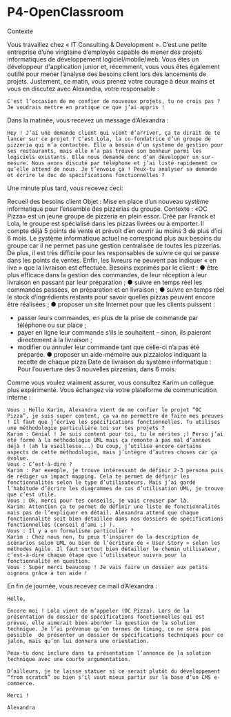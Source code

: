 # P4-OpenClassroom

Contexte

Vous travaillez chez « IT Consulting & Development ». C’est une petite entreprise d’une vingtaine d’employés capable de mener des projets informatiques de développement logiciel/mobile/web. Vous êtes un développeur d'application junior et, récemment, vous vous êtes également outillé pour mener l’analyse des besoins client lors des lancements de projets. Justement, ce matin, vous prenez votre courage à deux mains et vous en discutez avec Alexandra, votre responsable :

    C'est l’occasion de me confier de nouveaux projets, tu ne crois pas ? Je voudrais mettre en pratique ce que j’ai appris !

Dans la matinée, vous recevez un message d’Alexandra :

    Hey ! J’ai une demande client qui vient d’arriver, ça te dirait de te lancer sur ce projet ? C’est Lola, la co-fondatrice d’un groupe de pizzeria qui m’a contactée. Elle a besoin d’un système de gestion pour ses restaurants, mais elle n’a pas trouvé son bonheur parmi les logiciels existants. Elle nous demande donc d’en développer un sur-mesure. Nous avons discuté par téléphone et j’ai listé rapidement ce qu’elle attend de nous. Je t’envoie ça ! Peux-tu analyser sa demande et écrire le doc de spécifications fonctionnelles ?


Une minute plus tard, vous recevez ceci: 

Recueil des besoins client
Objet : Mise en place d’un nouveau système informatique pour l’ensemble des pizzerias du groupe.
Contexte : «OC Pizza» est un jeune groupe de pizzeria en plein essor. Créé par Franck et Lola, le groupe est spécialisé dans les pizzas livrées ou à emporter. Il compte déjà 5 points de vente et prévoit d’en ouvrir au moins 3 de plus d’ici 6 mois.
Le système informatique actuel ne correspond plus aux besoins du groupe car il ne permet pas une gestion centralisée de toutes les pizzerias. De plus, il est très difficile pour les responsables de suivre ce qui se passe dans les points de ventes. Enfin, les livreurs ne peuvent pas indiquer « en live » que la livraison est effectuée.
Besoins exprimés par le client :
● être plus efficace dans la gestion des commandes, de leur réception à leur livraison en passant par leur préparation ;
● suivre en temps réel les commandes passées, en préparation et en livraison ;
● suivre en temps réel le stock d’ingrédients restants pour savoir quelles pizzas peuvent encore être réalisées ;
● proposer un site Internet pour que les clients puissent :
- passer leurs commandes, en plus de la prise de commande par téléphone ou sur place ;
- payer en ligne leur commande s’ils le souhaitent
– sinon, ils paieront directement à la livraison ;
- modifier ou annuler leur commande tant que celle-ci n’a pas été préparée.
● proposer un aide-mémoire aux pizzaiolos indiquant la recette de chaque pizza
Date de livraison du système informatique :
Pour l’ouverture des 3 nouvelles pizzerias, dans 6 mois.

Comme vous voulez vraiment assurer, vous consultez Karim un collègue plus expérimenté. Vous échangez via votre plateforme de communication interne :

    Vous : Hello Karim, Alexandra vient de me confier le projet “OC Pizza”, je suis super content, ça va me permettre de faire mes preuves ! Il faut que j’écrive les spécifications fonctionnelles. Tu utilises une méthodologie particulière toi sur tes projets ?
    Karim : Génial ! Je suis content pour toi, tu le mérites ;) Perso j’ai été formé à la méthodologie UML mais ça remonte à pas mal d’années déjà ! (ah la vieillesse...) Du coup, j’utilise encore certains aspects de cette méthodologie, mais j’intègre d’autres choses car ça évolue.
    Vous : C’est-à-dire ?
    Karim : Par exemple, je trouve intéressant de définir 2-3 persona puis de rédiger un impact mapping. Cela te permet de définir les fonctionnalités selon le type d’utilisateurs. Mais j’ai gardé l’habitude d’écrire les diagrammes de cas d’utilisation UML, je trouve que c’est utile.
    Vous : Ok, merci pour tes conseils, je vais creuser par là.
    Karim: Attention ça te permet de définir une liste de fonctionnalités mais pas de l’expliquer en détail. Alexandra attend que chaque fonctionnalité soit bien détaillée dans nos dossiers de spécifications fonctionnelles (conseil d’ami ;) ).
    Vous : Il y a un formalisme particulier ?
    Karim : Chez nous non, tu peux t’inspirer de la description de scénarios selon UML ou bien de l’écriture de « User Story » selon les méthodes Agile. Il faut surtout bien détailler le chemin utilisateur, c’est-à-dire chaque étape que l’utilisateur suivra pour la fonctionnalité en question.
    Vous : Super merci beaucoup ! Je vais faire un dossier aux petits oignons grâce à ton aide !
    
    
En fin de journée, vous recevez ce mail d’Alexandra :

    Hello,

    Encore moi ! Lola vient de m’appeler (OC Pizza). Lors de la présentation du dossier de spécifications fonctionnelles qui est prévue, elle aimerait bien aborder la question de la solution technique. Je l’ai prévenue qu’en termes de timing, ce ne sera pas possible  de présenter un dossier de spécifications techniques pour ce jalon, mais qu’on lui donnera une orientation.

    Peux-tu donc inclure dans ta présentation l’annonce de la solution technique avec une courte argumentation.

    D’ailleurs, je te laisse statuer si ce serait plutôt du développement “from scratch” ou bien s’il vaut mieux partir sur la base d’un CMS e-commerce.

    Merci !

    Alexandra 

